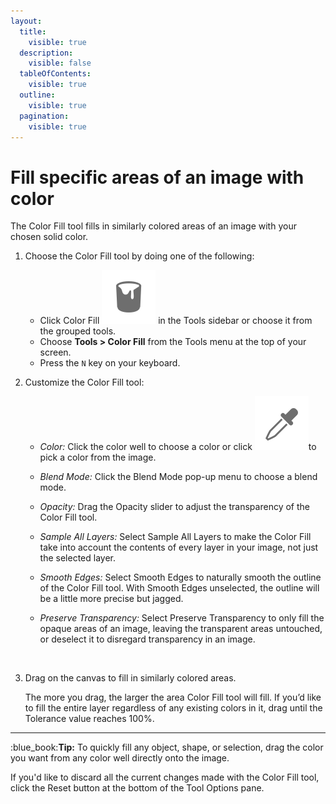 ```yaml
---
layout:
  title:
    visible: true
  description:
    visible: false
  tableOfContents:
    visible: true
  outline:
    visible: true
  pagination:
    visible: true
---
```


# Fill specific areas of an image with color

The Color Fill tool fills in similarly colored areas of an image with your chosen solid color.

1. Choose the Color Fill tool by doing one of the following:&#x20;
   * Click Color Fill <img src="../.gitbook/assets/_Color-Fill.png" alt="" data-size="line"> in the Tools sidebar or choose it from the grouped tools.
   * Choose **Tools > Color Fill** from the Tools menu at the top of your screen.
   * Press the `N` key on your keyboard.
2. Customize the Color Fill tool:
   * _Color:_ Click the color well to choose a color or click <img src="../.gitbook/assets/Color-picker.png" alt="" data-size="line">to pick a color from the image.
   * _Blend Mode:_ Click the Blend Mode pop-up menu to choose a blend mode.
   * _Opacity:_ Drag the Opacity slider to adjust the transparency of the Color Fill tool.
   * _Sample All Layers:_ Select Sample All Layers to make the Color Fill take into account the contents of every layer in your image, not just the selected layer.
   * _Smooth Edges:_ Select Smooth Edges to naturally smooth the outline of the Color Fill tool. With Smooth Edges unselected, the outline will be a little more precise but jagged.
   *   _Preserve Transparency:_ Select Preserve Transparency to only fill the opaque areas of an image, leaving the transparent areas untouched, or deselect it to disregard transparency in an image.

       <div align="left">

       <img src="https://help.pixelmator.com/pixelmator-pro/3.5/assets/English/1625134798000.png" alt="" width="563">

       </div>
3.  Drag on the canvas to fill in similarly colored areas.

    The more you drag, the larger the area Color Fill tool will fill. If you’d like to fill the entire layer regardless of any existing colors in it, drag until the Tolerance value reaches 100%.

***

&#x20;:blue\_book:**Tip:** To quickly fill any object, shape, or selection, drag the color you want from any color well directly onto the image.

If you'd like to discard all the current changes made with the Color Fill tool, click the Reset button at the bottom of the Tool Options pane.
